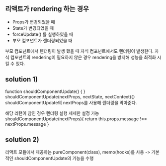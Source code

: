 ## 리액트가 rendering 하는 경우

-   Props가 변경되었을 때
-   State가 변경되었을 때
-   forceUpdate() 를 실행하였을 때
-   부모 컴포넌트가 렌더링되었을 때

부모 컴포넌트에서 렌더링이 발생 했을 때 자식 컴포넌트에서도 렌더링이 발생한다. 자식 컴포넌트의
rendering이 필요하지 않은 경우 rendering을 방지해 성능을 최적화 시킬 수 있다.

## solution 1)

function shouldComponentUpdate() { }
shouldComponentUpdate(nextProps, nextState, nextContext){}
shouldComponentUpdate의 nextProps를 사용해 렌더링을 막아준다.

해당 리턴이 참인 경우 렌더링 실행
세세한 설정 가능
shouldComponentUpdate(nextProps){
return this.props.message !== nextProps.message
}

## solution 2)

리액트 모듈에서 제공하는 pureComponent(class), memo(hooks)를 사용
-> 기본적인 shouldComponentUpdate의 기능을 수행
